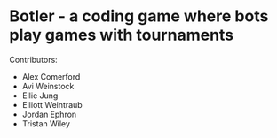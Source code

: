 Botler - a coding game where bots play games with tournaments
=====

Contributors:
- Alex Comerford
- Avi Weinstock
- Ellie Jung
- Elliott Weintraub
- Jordan Ephron
- Tristan Wiley
